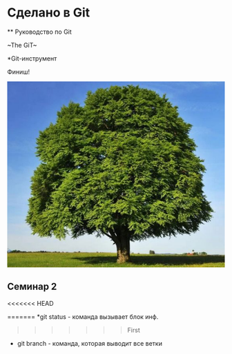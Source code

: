 # Сделано в Git

** Руководство по Git

~The GiT~

*Git-инструмент 

Финиш! 

![Alt text](image.png)

## Семинар 2

<<<<<<< HEAD

=======
*git status - команда вызывает блок инф.
>>>>>>> First

* git branch - команда, которая выводит все ветки
